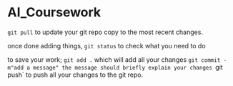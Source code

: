 # AI_Coursework


`git pull` to update your git repo copy to the most recent changes.


once done adding things,
`git status` to check what you need to do


to save your work;
`git add .` which will add all your changes 
`git commit -m"add a message" the message should briefly explain your changes
`git push` to push all your changes to the git repo.